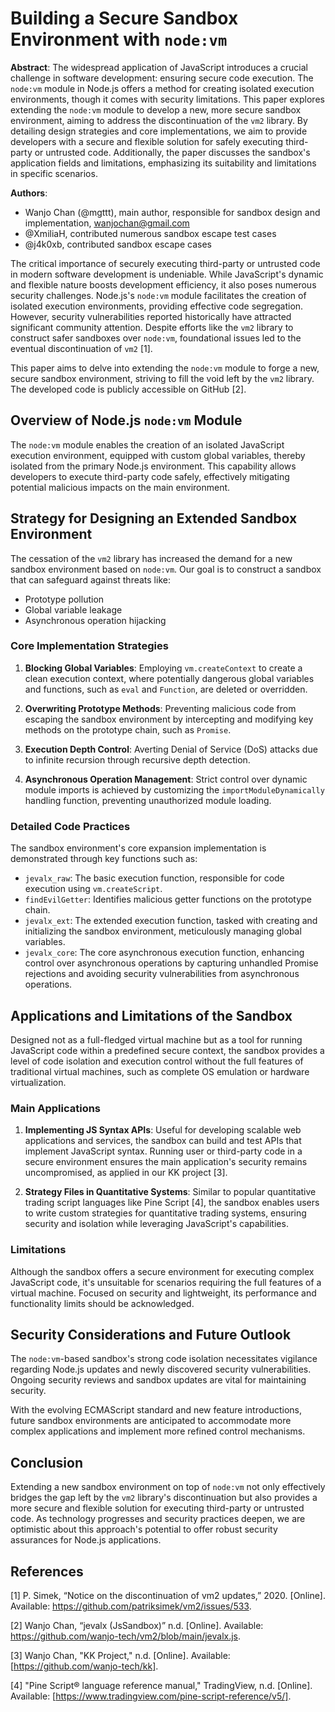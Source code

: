 # Building a Secure Sandbox Environment with `node:vm`

**Abstract**: The widespread application of JavaScript introduces a crucial challenge in software development: ensuring secure code execution. The `node:vm` module in Node.js offers a method for creating isolated execution environments, though it comes with security limitations. This paper explores extending the `node:vm` module to develop a new, more secure sandbox environment, aiming to address the discontinuation of the `vm2` library. By detailing design strategies and core implementations, we aim to provide developers with a secure and flexible solution for safely executing third-party or untrusted code. Additionally, the paper discusses the sandbox's application fields and limitations, emphasizing its suitability and limitations in specific scenarios.

**Authors**:
- Wanjo Chan (@mgttt), main author, responsible for sandbox design and implementation, wanjochan@gmail.com
- @XmiliaH, contributed numerous sandbox escape test cases
- @j4k0xb, contributed sandbox escape cases

The critical importance of securely executing third-party or untrusted code in modern software development is undeniable. While JavaScript's dynamic and flexible nature boosts development efficiency, it also poses numerous security challenges. Node.js's `node:vm` module facilitates the creation of isolated execution environments, providing effective code segregation. However, security vulnerabilities reported historically have attracted significant community attention. Despite efforts like the `vm2` library to construct safer sandboxes over `node:vm`, foundational issues led to the eventual discontinuation of `vm2` [1].

This paper aims to delve into extending the `node:vm` module to forge a new, secure sandbox environment, striving to fill the void left by the `vm2` library. The developed code is publicly accessible on GitHub [2].

## Overview of Node.js `node:vm` Module

The `node:vm` module enables the creation of an isolated JavaScript execution environment, equipped with custom global variables, thereby isolated from the primary Node.js environment. This capability allows developers to execute third-party code safely, effectively mitigating potential malicious impacts on the main environment.

## Strategy for Designing an Extended Sandbox Environment

The cessation of the `vm2` library has increased the demand for a new sandbox environment based on `node:vm`. Our goal is to construct a sandbox that can safeguard against threats like:

- Prototype pollution
- Global variable leakage
- Asynchronous operation hijacking

### Core Implementation Strategies

1. **Blocking Global Variables**: Employing `vm.createContext` to create a clean execution context, where potentially dangerous global variables and functions, such as `eval` and `Function`, are deleted or overridden.

2. **Overwriting Prototype Methods**: Preventing malicious code from escaping the sandbox environment by intercepting and modifying key methods on the prototype chain, such as `Promise`.

3. **Execution Depth Control**: Averting Denial of Service (DoS) attacks due to infinite recursion through recursive depth detection.

4. **Asynchronous Operation Management**: Strict control over dynamic module imports is achieved by customizing the `importModuleDynamically` handling function, preventing unauthorized module loading.

### Detailed Code Practices

The sandbox environment's core expansion implementation is demonstrated through key functions such as:

- `jevalx_raw`: The basic execution function, responsible for code execution using `vm.createScript`.
- `findEvilGetter`: Identifies malicious getter functions on the prototype chain.
- `jevalx_ext`: The extended execution function, tasked with creating and initializing the sandbox environment, meticulously managing global variables.
- `jevalx_core`: The core asynchronous execution function, enhancing control over asynchronous operations by capturing unhandled Promise rejections and avoiding security vulnerabilities from asynchronous operations.

## Applications and Limitations of the Sandbox

Designed not as a full-fledged virtual machine but as a tool for running JavaScript code within a predefined secure context, the sandbox provides a level of code isolation and execution control without the full features of traditional virtual machines, such as complete OS emulation or hardware virtualization.

### Main Applications

1. **Implementing JS Syntax APIs**: Useful for developing scalable web applications and services, the sandbox can build and test APIs that implement JavaScript syntax. Running user or third-party code in a secure environment ensures the main application's security remains uncompromised, as applied in our KK project [3].

2. **Strategy Files in Quantitative Systems**: Similar to popular quantitative trading script languages like Pine Script [4], the sandbox enables users to write custom strategies for quantitative trading systems, ensuring security and isolation while leveraging JavaScript's capabilities.

### Limitations

Although the sandbox offers a secure environment for executing complex JavaScript code, it's unsuitable for scenarios requiring the full features of a virtual machine. Focused on security and lightweight, its performance and functionality limits should be acknowledged.

## Security Considerations and Future Outlook

The `node:vm`-based sandbox's strong code isolation necessitates vigilance regarding Node.js updates and newly discovered security vulnerabilities. Ongoing security reviews and sandbox updates are vital for maintaining security.

With the evolving ECMAScript standard and new feature introductions, future sandbox environments are anticipated to accommodate more complex applications and implement more refined control mechanisms.

## Conclusion

Extending a new sandbox environment on top of `node:vm` not only effectively bridges the gap left by the `vm2` library's discontinuation but also provides a more secure and flexible solution for executing third-party or untrusted code. As technology progresses and security practices deepen, we are optimistic about this approach's potential to offer robust security assurances for Node.js applications.

## References

[1] P. Simek, “Notice on the discontinuation of vm2 updates,” 2020. [Online]. Available: https://github.com/patriksimek/vm2/issues/533.

[2] Wanjo Chan, “jevalx (JsSandbox)” n.d. [Online]. Available: https://github.com/wanjo-tech/vm2/blob/main/jevalx.js.

[3] Wanjo Chan, "KK Project," n.d. [Online]. Available: [https://github.com/wanjo-tech/kk].

[4] "Pine Script® language reference manual," TradingView, n.d. [Online]. Available: [https://www.tradingview.com/pine-script-reference/v5/].


